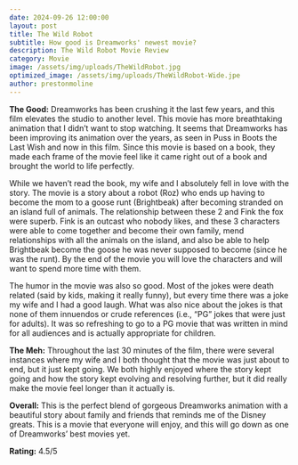 ```yaml
---
date: 2024-09-26 12:00:00
layout: post
title: The Wild Robot
subtitle: How good is Dreamworks' newest movie?
description: The Wild Robot Movie Review
category: Movie
image: /assets/img/uploads/TheWildRobot.jpg
optimized_image: /assets/img/uploads/TheWildRobot-Wide.jpe
author: prestonmoline
---
```


**The Good:**
Dreamworks has been crushing it the last few years, and this film elevates the studio to another level. This movie has more breathtaking animation that I didn’t want to stop watching. It seems that Dreamworks has been improving its animation over the years, as seen in Puss in Boots the Last Wish and now in this film. Since this movie is based on a book, they made each frame of the movie feel like it came right out of a book and brought the world to life perfectly.

While we haven’t read the book, my wife and I absolutely fell in love with the story. The movie is a story about a robot (Roz) who ends up having to become the mom to a goose runt (Brightbeak) after becoming stranded on an island full of animals.  The relationship between these 2 and Fink the fox were superb. Fink is an outcast who nobody likes, and these 3 characters were able to come together and become their own family, mend relationships with all the animals on the island, and also be able to help Brightbeak become the goose he was never supposed to become (since he was the runt). By the end of the movie you will love the characters and will want to spend more time with them.

The humor in the movie was also so good. Most of the jokes were death related (said by kids, making it really funny), but every time there was a joke my wife and I had a good laugh. What was also nice about the jokes is that none of them innuendos or crude references (i.e., “PG” jokes that were just for adults). It was so refreshing to go to a PG movie that was written in mind for all audiences and is actually appropriate for children.

**The Meh:**
Throughout the last 30 minutes of the film, there were several instances where my wife and I both thought that the movie was just about to end, but it just kept going. We both highly enjoyed where the story kept going and how the story kept evolving and resolving further, but it did really make the movie feel longer than it actually is. 


**Overall:**
This is the perfect blend of gorgeous Dreamworks animation with a beautiful story about family and friends that reminds me of the Disney greats. This is a movie that everyone will enjoy, and this will go down as one of Dreamworks’ best movies yet.


**Rating:**
4.5/5

